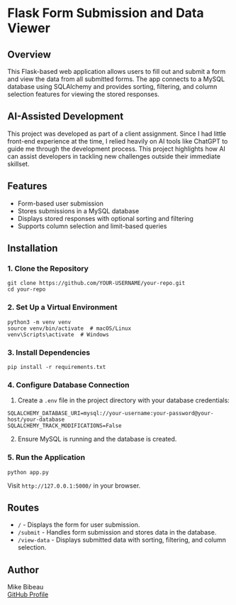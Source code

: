 # Flask Form Submission and Data Viewer

## Overview
This Flask-based web application allows users to fill out and submit a form and view the data from all submitted forms. The app connects to a MySQL database using SQLAlchemy and provides sorting, filtering, and column selection features for viewing the stored responses.

## AI-Assisted Development
This project was developed as part of a client assignment. Since I had little front-end experience at the time, I relied heavily on AI tools like ChatGPT to guide me through the development process. This project highlights how AI can assist developers in tackling new challenges outside their immediate skillset.

## Features
- Form-based user submission
- Stores submissions in a MySQL database
- Displays stored responses with optional sorting and filtering
- Supports column selection and limit-based queries

## Installation

### 1. Clone the Repository
```
git clone https://github.com/YOUR-USERNAME/your-repo.git
cd your-repo
```

### 2. Set Up a Virtual Environment
```
python3 -m venv venv
source venv/bin/activate  # macOS/Linux
venv\Scripts\activate  # Windows
```

### 3. Install Dependencies
```
pip install -r requirements.txt
```

### 4. Configure Database Connection
1. Create a `.env` file in the project directory with your database credentials:
```
SQLALCHEMY_DATABASE_URI=mysql://your-username:your-password@your-host/your-database
SQLALCHEMY_TRACK_MODIFICATIONS=False
```
2. Ensure MySQL is running and the database is created.

### 5. Run the Application
```
python app.py
```
Visit `http://127.0.0.1:5000/` in your browser.

## Routes
- `/` - Displays the form for user submission.
- `/submit` - Handles form submission and stores data in the database.
- `/view-data` - Displays submitted data with sorting, filtering, and column selection.

## Author
Mike Bibeau  
[GitHub Profile](https://github.com/MR-8264)
